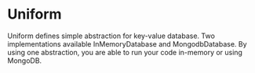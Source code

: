 Uniform
=======

Uniform defines simple abstraction for key-value database. Two implementations available InMemoryDatabase 
and MongodbDatabase. By using one abstraction, you are able to run your code in-memory or using MongoDB.

